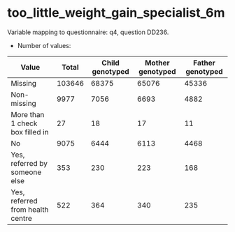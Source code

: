 # too_little_weight_gain_specialist_6m
Variable mapping to questionnaire: q4, question DD236.
- Number of values:

| Value | Total | Child genotyped | Mother genotyped | Father genotyped |
| ----- | ----- | --------------- | ---------------- | ---------------- |
| Missing | 103646 | 68375 | 65076 | 45336 |
| Non-missing | 9977 | 7056 | 6693 | 4882 |
| More than 1 check box filled in | 27 | 18 | 17 |11 |
| No | 9075 | 6444 | 6113 |4468 |
| Yes, referred by someone else | 353 | 230 | 223 |168 |
| Yes, referred from health centre | 522 | 364 | 340 |235 |



